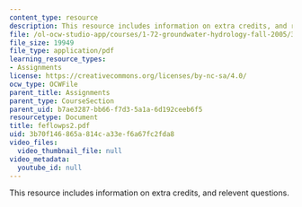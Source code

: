 ```yaml
---
content_type: resource
description: This resource includes information on extra credits, and relevent questions.
file: /ol-ocw-studio-app/courses/1-72-groundwater-hydrology-fall-2005/3b70f146865a814ca33ef6a67fc2fda8_feflowps2.pdf
file_size: 19949
file_type: application/pdf
learning_resource_types:
- Assignments
license: https://creativecommons.org/licenses/by-nc-sa/4.0/
ocw_type: OCWFile
parent_title: Assignments
parent_type: CourseSection
parent_uid: b7ae3287-bb66-f7d3-5a1a-6d192ceeb6f5
resourcetype: Document
title: feflowps2.pdf
uid: 3b70f146-865a-814c-a33e-f6a67fc2fda8
video_files:
  video_thumbnail_file: null
video_metadata:
  youtube_id: null
---
```

This resource includes information on extra credits, and relevent questions.
